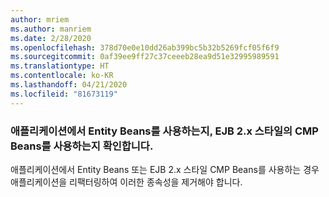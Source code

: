 ```yaml
---
author: mriem
ms.author: manriem
ms.date: 2/28/2020
ms.openlocfilehash: 378d70e0e10dd26ab399bc5b32b5269fcf05f6f9
ms.sourcegitcommit: 0af39ee9ff27c37ceeeb28ea9d51e32995989591
ms.translationtype: HT
ms.contentlocale: ko-KR
ms.lasthandoff: 04/21/2020
ms.locfileid: "81673119"
---
```

### <a name="determine-whether-your-application-uses-entity-beans-or-ejb-2x-style-cmp-beans"></a>애플리케이션에서 Entity Beans를 사용하는지, EJB 2.x 스타일의 CMP Beans를 사용하는지 확인합니다.

애플리케이션에서 Entity Beans 또는 EJB 2.x 스타일 CMP Beans를 사용하는 경우 애플리케이션을 리팩터링하여 이러한 종속성을 제거해야 합니다.
